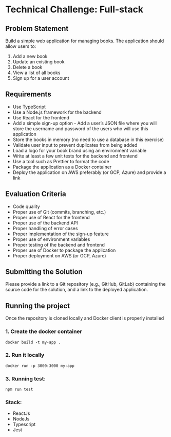 # Technical Challenge: Full-stack

## Problem Statement
Build a simple web application for managing books. The application should allow users to:
1. Add a new book
2. Update an existing book
3. Delete a book
4. View a list of all books
5. Sign up for a user account

## Requirements
- Use TypeScript
- Use a Node.js framework for the backend
- Use React for the frontend
- Add a simple sign-up option - Add a user’s JSON file where you will store the username
and password of the users who will use this application
- Store the books in memory (no need to use a database in this exercise)
- Validate user input to prevent duplicates from being added
- Load a logo for your book brand using an environment variable
- Write at least a few unit tests for the backend and frontend
- Use a tool such as Prettier to format the code
- Package the application as a Docker container
- Deploy the application on AWS preferably (or GCP, Azure) and provide a link

## Evaluation Criteria
- Code quality
- Proper use of Git (commits, branching, etc.)
- Proper use of React for the frontend
- Proper use of the backend API
- Proper handling of error cases
- Proper implementation of the sign-up feature
- Proper use of environment variables
- Proper testing of the backend and frontend
- Proper use of Docker to package the application
- Proper deployment on AWS (or GCP, Azure)

## Submitting the Solution
Please provide a link to a Git repository (e.g., GitHub, GitLab) containing the source code for the
solution, and a link to the deployed application.


## Running the project

Once the repository is cloned locally and Docker client is properly installed

### 1. Create the docker container

    docker build -t my-app .

### 2. Run it locally

    docker run -p 3000:3000 my-app

### 3. Running test:
    npm run test

### Stack:

- ReactJs
- NodeJs
- Typescript
- Jest
